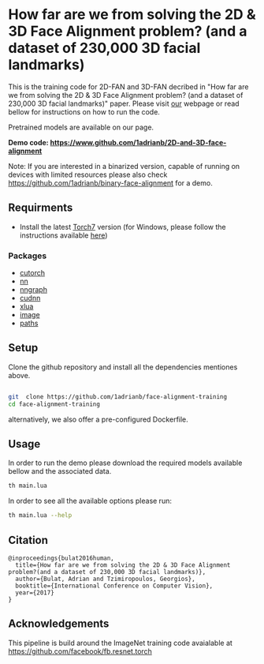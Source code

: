 # How far are we from solving the 2D \& 3D Face Alignment problem? (and a dataset of 230,000 3D facial landmarks)

This is the training code for 2D-FAN and 3D-FAN decribed in "How far are we from solving the 2D \& 3D Face Alignment problem? (and a dataset of 230,000 3D facial landmarks)" paper. Please visit [our](https://www.adrianbulat.com) webpage or read bellow for instructions on how to run the code.

Pretrained models are available on our page.

**Demo code: <https://www.github.com/1adrianb/2D-and-3D-face-alignment>**

Note: If you are interested in a binarized version, capable of running on devices with limited resources please also check <https://github.com/1adrianb/binary-face-alignment> for a demo.

## Requirments

- Install the latest [Torch7](http://torch.ch/docs/getting-started.html) version (for Windows, please follow the instructions available [here](https://github.com/torch/distro/blob/master/win-files/README.md))

### Packages

- [cutorch](https://github.com/torch/cutorch)
- [nn](https://github.com/torch/nn)
- [nngraph](https://github.com/torch/nngraph)
- [cudnn](https://github.com/soumith/cudnn.torch)
- [xlua](https://github.com/torch/xlua)
- [image](https://github.com/torch/image)
- [paths](https://github.com/torch/paths)

## Setup

Clone the github repository and install all the dependencies mentiones above.

```bash

git  clone https://github.com/1adrianb/face-alignment-training
cd face-alignment-training
```

alternatively, we also offer a pre-configured Dockerfile.


## Usage

In order to run the demo please download the required models available bellow and the associated data.

```bash
th main.lua
```

In order to see all the available options please run:

```bash
th main.lua --help
```

## Citation

```
@inproceedings{bulat2016human,
  title={How far are we from solving the 2D & 3D Face Alignment problem?(and a dataset of 230,000 3D facial landmarks)},
  author={Bulat, Adrian and Tzimiropoulos, Georgios},
  booktitle={International Conference on Computer Vision},
  year={2017}
}
```

## Acknowledgements
This pipeline is build around the ImageNet training code avaialable at <https://github.com/facebook/fb.resnet.torch>
